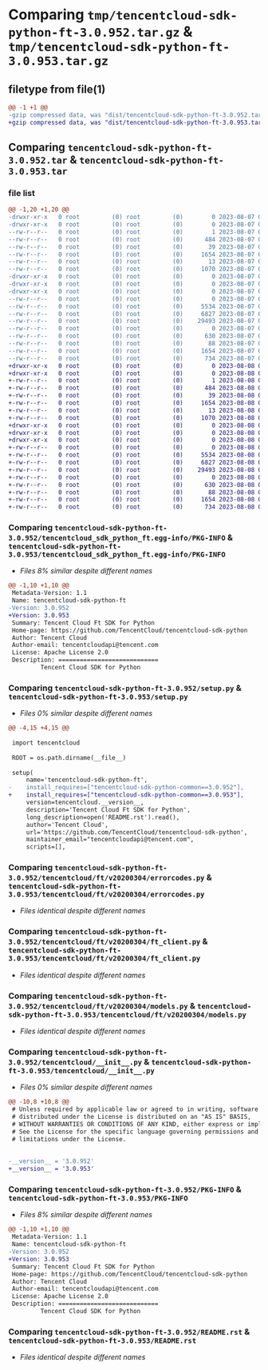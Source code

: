 # Comparing `tmp/tencentcloud-sdk-python-ft-3.0.952.tar.gz` & `tmp/tencentcloud-sdk-python-ft-3.0.953.tar.gz`

## filetype from file(1)

```diff
@@ -1 +1 @@
-gzip compressed data, was "dist/tencentcloud-sdk-python-ft-3.0.952.tar", last modified: Mon Aug  7 08:54:07 2023, max compression
+gzip compressed data, was "dist/tencentcloud-sdk-python-ft-3.0.953.tar", last modified: Tue Aug  8 00:25:20 2023, max compression
```

## Comparing `tencentcloud-sdk-python-ft-3.0.952.tar` & `tencentcloud-sdk-python-ft-3.0.953.tar`

### file list

```diff
@@ -1,20 +1,20 @@
-drwxr-xr-x   0 root         (0) root         (0)        0 2023-08-07 08:54:07.000000 tencentcloud-sdk-python-ft-3.0.952/
-drwxr-xr-x   0 root         (0) root         (0)        0 2023-08-07 08:54:07.000000 tencentcloud-sdk-python-ft-3.0.952/tencentcloud_sdk_python_ft.egg-info/
--rw-r--r--   0 root         (0) root         (0)        1 2023-08-07 08:54:07.000000 tencentcloud-sdk-python-ft-3.0.952/tencentcloud_sdk_python_ft.egg-info/dependency_links.txt
--rw-r--r--   0 root         (0) root         (0)      484 2023-08-07 08:54:07.000000 tencentcloud-sdk-python-ft-3.0.952/tencentcloud_sdk_python_ft.egg-info/SOURCES.txt
--rw-r--r--   0 root         (0) root         (0)       39 2023-08-07 08:54:07.000000 tencentcloud-sdk-python-ft-3.0.952/tencentcloud_sdk_python_ft.egg-info/requires.txt
--rw-r--r--   0 root         (0) root         (0)     1654 2023-08-07 08:54:07.000000 tencentcloud-sdk-python-ft-3.0.952/tencentcloud_sdk_python_ft.egg-info/PKG-INFO
--rw-r--r--   0 root         (0) root         (0)       13 2023-08-07 08:54:07.000000 tencentcloud-sdk-python-ft-3.0.952/tencentcloud_sdk_python_ft.egg-info/top_level.txt
--rw-r--r--   0 root         (0) root         (0)     1070 2023-08-07 08:54:07.000000 tencentcloud-sdk-python-ft-3.0.952/setup.py
-drwxr-xr-x   0 root         (0) root         (0)        0 2023-08-07 08:54:07.000000 tencentcloud-sdk-python-ft-3.0.952/tencentcloud/
-drwxr-xr-x   0 root         (0) root         (0)        0 2023-08-07 08:54:07.000000 tencentcloud-sdk-python-ft-3.0.952/tencentcloud/ft/
-drwxr-xr-x   0 root         (0) root         (0)        0 2023-08-07 08:54:07.000000 tencentcloud-sdk-python-ft-3.0.952/tencentcloud/ft/v20200304/
--rw-r--r--   0 root         (0) root         (0)        0 2023-08-07 08:54:07.000000 tencentcloud-sdk-python-ft-3.0.952/tencentcloud/ft/v20200304/__init__.py
--rw-r--r--   0 root         (0) root         (0)     5534 2023-08-07 08:54:07.000000 tencentcloud-sdk-python-ft-3.0.952/tencentcloud/ft/v20200304/errorcodes.py
--rw-r--r--   0 root         (0) root         (0)     6827 2023-08-07 08:54:07.000000 tencentcloud-sdk-python-ft-3.0.952/tencentcloud/ft/v20200304/ft_client.py
--rw-r--r--   0 root         (0) root         (0)    29493 2023-08-07 08:54:07.000000 tencentcloud-sdk-python-ft-3.0.952/tencentcloud/ft/v20200304/models.py
--rw-r--r--   0 root         (0) root         (0)        0 2023-08-07 08:54:07.000000 tencentcloud-sdk-python-ft-3.0.952/tencentcloud/ft/__init__.py
--rw-r--r--   0 root         (0) root         (0)      630 2023-08-07 08:54:07.000000 tencentcloud-sdk-python-ft-3.0.952/tencentcloud/__init__.py
--rw-r--r--   0 root         (0) root         (0)       88 2023-08-07 08:54:07.000000 tencentcloud-sdk-python-ft-3.0.952/setup.cfg
--rw-r--r--   0 root         (0) root         (0)     1654 2023-08-07 08:54:07.000000 tencentcloud-sdk-python-ft-3.0.952/PKG-INFO
--rw-r--r--   0 root         (0) root         (0)      734 2023-08-07 08:54:07.000000 tencentcloud-sdk-python-ft-3.0.952/README.rst
+drwxr-xr-x   0 root         (0) root         (0)        0 2023-08-08 00:25:20.000000 tencentcloud-sdk-python-ft-3.0.953/
+drwxr-xr-x   0 root         (0) root         (0)        0 2023-08-08 00:25:20.000000 tencentcloud-sdk-python-ft-3.0.953/tencentcloud_sdk_python_ft.egg-info/
+-rw-r--r--   0 root         (0) root         (0)        1 2023-08-08 00:25:20.000000 tencentcloud-sdk-python-ft-3.0.953/tencentcloud_sdk_python_ft.egg-info/dependency_links.txt
+-rw-r--r--   0 root         (0) root         (0)      484 2023-08-08 00:25:20.000000 tencentcloud-sdk-python-ft-3.0.953/tencentcloud_sdk_python_ft.egg-info/SOURCES.txt
+-rw-r--r--   0 root         (0) root         (0)       39 2023-08-08 00:25:20.000000 tencentcloud-sdk-python-ft-3.0.953/tencentcloud_sdk_python_ft.egg-info/requires.txt
+-rw-r--r--   0 root         (0) root         (0)     1654 2023-08-08 00:25:20.000000 tencentcloud-sdk-python-ft-3.0.953/tencentcloud_sdk_python_ft.egg-info/PKG-INFO
+-rw-r--r--   0 root         (0) root         (0)       13 2023-08-08 00:25:20.000000 tencentcloud-sdk-python-ft-3.0.953/tencentcloud_sdk_python_ft.egg-info/top_level.txt
+-rw-r--r--   0 root         (0) root         (0)     1070 2023-08-08 00:25:20.000000 tencentcloud-sdk-python-ft-3.0.953/setup.py
+drwxr-xr-x   0 root         (0) root         (0)        0 2023-08-08 00:25:20.000000 tencentcloud-sdk-python-ft-3.0.953/tencentcloud/
+drwxr-xr-x   0 root         (0) root         (0)        0 2023-08-08 00:25:20.000000 tencentcloud-sdk-python-ft-3.0.953/tencentcloud/ft/
+drwxr-xr-x   0 root         (0) root         (0)        0 2023-08-08 00:25:20.000000 tencentcloud-sdk-python-ft-3.0.953/tencentcloud/ft/v20200304/
+-rw-r--r--   0 root         (0) root         (0)        0 2023-08-08 00:25:20.000000 tencentcloud-sdk-python-ft-3.0.953/tencentcloud/ft/v20200304/__init__.py
+-rw-r--r--   0 root         (0) root         (0)     5534 2023-08-08 00:25:20.000000 tencentcloud-sdk-python-ft-3.0.953/tencentcloud/ft/v20200304/errorcodes.py
+-rw-r--r--   0 root         (0) root         (0)     6827 2023-08-08 00:25:20.000000 tencentcloud-sdk-python-ft-3.0.953/tencentcloud/ft/v20200304/ft_client.py
+-rw-r--r--   0 root         (0) root         (0)    29493 2023-08-08 00:25:20.000000 tencentcloud-sdk-python-ft-3.0.953/tencentcloud/ft/v20200304/models.py
+-rw-r--r--   0 root         (0) root         (0)        0 2023-08-08 00:25:20.000000 tencentcloud-sdk-python-ft-3.0.953/tencentcloud/ft/__init__.py
+-rw-r--r--   0 root         (0) root         (0)      630 2023-08-08 00:25:20.000000 tencentcloud-sdk-python-ft-3.0.953/tencentcloud/__init__.py
+-rw-r--r--   0 root         (0) root         (0)       88 2023-08-08 00:25:20.000000 tencentcloud-sdk-python-ft-3.0.953/setup.cfg
+-rw-r--r--   0 root         (0) root         (0)     1654 2023-08-08 00:25:20.000000 tencentcloud-sdk-python-ft-3.0.953/PKG-INFO
+-rw-r--r--   0 root         (0) root         (0)      734 2023-08-08 00:25:20.000000 tencentcloud-sdk-python-ft-3.0.953/README.rst
```

### Comparing `tencentcloud-sdk-python-ft-3.0.952/tencentcloud_sdk_python_ft.egg-info/PKG-INFO` & `tencentcloud-sdk-python-ft-3.0.953/tencentcloud_sdk_python_ft.egg-info/PKG-INFO`

 * *Files 8% similar despite different names*

```diff
@@ -1,10 +1,10 @@
 Metadata-Version: 1.1
 Name: tencentcloud-sdk-python-ft
-Version: 3.0.952
+Version: 3.0.953
 Summary: Tencent Cloud Ft SDK for Python
 Home-page: https://github.com/TencentCloud/tencentcloud-sdk-python
 Author: Tencent Cloud
 Author-email: tencentcloudapi@tencent.com
 License: Apache License 2.0
 Description: ============================
         Tencent Cloud SDK for Python
```

### Comparing `tencentcloud-sdk-python-ft-3.0.952/setup.py` & `tencentcloud-sdk-python-ft-3.0.953/setup.py`

 * *Files 0% similar despite different names*

```diff
@@ -4,15 +4,15 @@
 
 import tencentcloud
 
 ROOT = os.path.dirname(__file__)
 
 setup(
     name='tencentcloud-sdk-python-ft',
-    install_requires=["tencentcloud-sdk-python-common==3.0.952"],
+    install_requires=["tencentcloud-sdk-python-common==3.0.953"],
     version=tencentcloud.__version__,
     description='Tencent Cloud Ft SDK for Python',
     long_description=open('README.rst').read(),
     author='Tencent Cloud',
     url='https://github.com/TencentCloud/tencentcloud-sdk-python',
     maintainer_email="tencentcloudapi@tencent.com",
     scripts=[],
```

### Comparing `tencentcloud-sdk-python-ft-3.0.952/tencentcloud/ft/v20200304/errorcodes.py` & `tencentcloud-sdk-python-ft-3.0.953/tencentcloud/ft/v20200304/errorcodes.py`

 * *Files identical despite different names*

### Comparing `tencentcloud-sdk-python-ft-3.0.952/tencentcloud/ft/v20200304/ft_client.py` & `tencentcloud-sdk-python-ft-3.0.953/tencentcloud/ft/v20200304/ft_client.py`

 * *Files identical despite different names*

### Comparing `tencentcloud-sdk-python-ft-3.0.952/tencentcloud/ft/v20200304/models.py` & `tencentcloud-sdk-python-ft-3.0.953/tencentcloud/ft/v20200304/models.py`

 * *Files identical despite different names*

### Comparing `tencentcloud-sdk-python-ft-3.0.952/tencentcloud/__init__.py` & `tencentcloud-sdk-python-ft-3.0.953/tencentcloud/__init__.py`

 * *Files 0% similar despite different names*

```diff
@@ -10,8 +10,8 @@
 # Unless required by applicable law or agreed to in writing, software
 # distributed under the License is distributed on an "AS IS" BASIS,
 # WITHOUT WARRANTIES OR CONDITIONS OF ANY KIND, either express or implied.
 # See the License for the specific language governing permissions and
 # limitations under the License.
 
 
-__version__ = '3.0.952'
+__version__ = '3.0.953'
```

### Comparing `tencentcloud-sdk-python-ft-3.0.952/PKG-INFO` & `tencentcloud-sdk-python-ft-3.0.953/PKG-INFO`

 * *Files 8% similar despite different names*

```diff
@@ -1,10 +1,10 @@
 Metadata-Version: 1.1
 Name: tencentcloud-sdk-python-ft
-Version: 3.0.952
+Version: 3.0.953
 Summary: Tencent Cloud Ft SDK for Python
 Home-page: https://github.com/TencentCloud/tencentcloud-sdk-python
 Author: Tencent Cloud
 Author-email: tencentcloudapi@tencent.com
 License: Apache License 2.0
 Description: ============================
         Tencent Cloud SDK for Python
```

### Comparing `tencentcloud-sdk-python-ft-3.0.952/README.rst` & `tencentcloud-sdk-python-ft-3.0.953/README.rst`

 * *Files identical despite different names*

